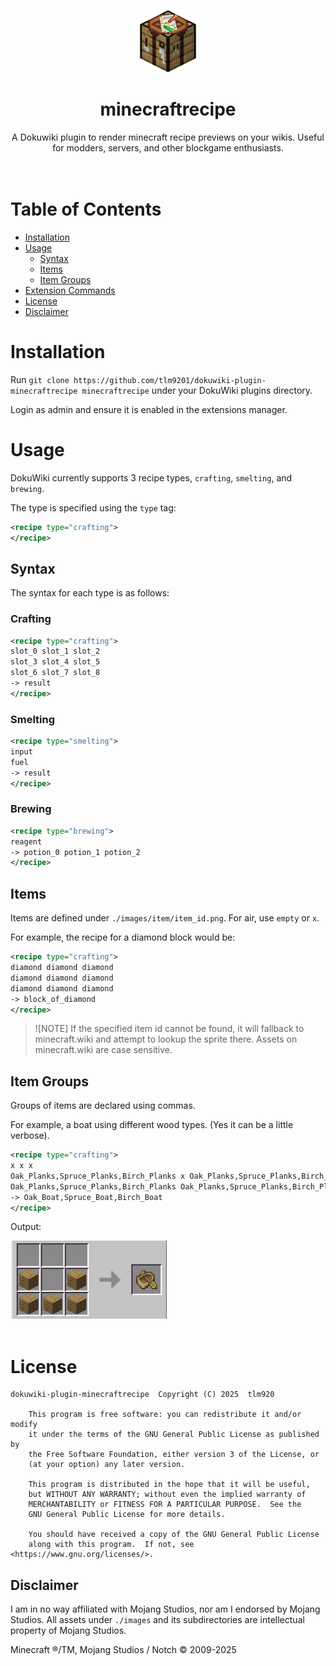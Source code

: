 <p align="center">
    <img src="local/logo.png" width=100 height=100 />
</p>

<div align="center"><h1>minecraftrecipe</h1></div>

<div align="center">
A Dokuwiki plugin to render minecraft recipe previews on your wikis. Useful for modders, servers, and other blockgame enthusiasts. 
</div>
<br></br>

# Table of Contents
- [Installation](#installation)
- [Usage](#usage)
  - [Syntax](#syntax)
  - [Items](#items)
  - [Item Groups](#item-groups)
- [Extension Commands](#extension-commands)
- [License](#license)
- [Disclaimer](#disclaimer)

# Installation
Run `git clone https://github.com/tlm9201/dokuwiki-plugin-minecraftrecipe minecraftrecipe` under your DokuWiki plugins directory.

Login as admin and ensure it is enabled in the extensions manager.

# Usage

DokuWiki currently supports 3 recipe types, `crafting`, `smelting`, and `brewing`.

The type is specified using the `type` tag:
```xml
<recipe type="crafting">
</recipe>
```

## Syntax

The syntax for each type is as follows:

### Crafting
```xml
<recipe type="crafting">
slot_0 slot_1 slot_2
slot_3 slot_4 slot_5
slot_6 slot_7 slot_8
-> result
</recipe>
```

### Smelting
```xml
<recipe type="smelting">
input
fuel
-> result
</recipe>
```

### Brewing
```xml
<recipe type="brewing">
reagent
-> potion_0 potion_1 potion_2
</recipe>
```

## Items
Items are defined under `./images/item/item_id.png`.
For air, use `empty` or `x`.

For example, the recipe for a diamond block would be:
```xml
<recipe type="crafting">
diamond diamond diamond
diamond diamond diamond
diamond diamond diamond
-> block_of_diamond
</recipe>
```

> ![NOTE]
> If the specified item id cannot be found, it will fallback to minecraft.wiki and attempt to lookup the sprite there. Assets on minecraft.wiki are case sensitive.

## Item Groups
Groups of items are declared using commas.

For example, a boat using different wood types.
(Yes it can be a little verbose).
```xml
<recipe type="crafting">
x x x
Oak_Planks,Spruce_Planks,Birch_Planks x Oak_Planks,Spruce_Planks,Birch_Planks
Oak_Planks,Spruce_Planks,Birch_Planks Oak_Planks,Spruce_Planks,Birch_Planks Oak_Planks,Spruce_Planks,Birch_Planks
-> Oak_Boat,Spruce_Boat,Birch_Boat
</recipe>
```

Output:

<img src="local/group-prev.gif" width = 250 height = 125 />
<br></br>

# License
```
dokuwiki-plugin-minecraftrecipe  Copyright (C) 2025  tlm920

    This program is free software: you can redistribute it and/or modify
    it under the terms of the GNU General Public License as published by
    the Free Software Foundation, either version 3 of the License, or
    (at your option) any later version.

    This program is distributed in the hope that it will be useful,
    but WITHOUT ANY WARRANTY; without even the implied warranty of
    MERCHANTABILITY or FITNESS FOR A PARTICULAR PURPOSE.  See the
    GNU General Public License for more details.

    You should have received a copy of the GNU General Public License
    along with this program.  If not, see <https://www.gnu.org/licenses/>.
```

## Disclaimer
I am in no way affiliated with Mojang Studios, nor am I endorsed by Mojang Studios.
All assets under `./images` and its subdirectories are intellectual property of Mojang Studios.

Minecraft ®/TM, Mojang Studios / Notch © 2009-2025